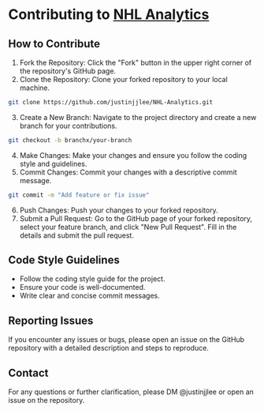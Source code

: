 # Contributing to [NHL Analytics](https://github.com/justinjjlee/NHL-Analytics/)

## How to Contribute
1. Fork the Repository: Click the "Fork" button in the upper right corner of the repository's GitHub page.
2. Clone the Repository: Clone your forked repository to your local machine.
```bash
git clone https://github.com/justinjjlee/NHL-Analytics.git
```
3. Create a New Branch: Navigate to the project directory and create a new branch for your contributions.
```bash
git checkout -b branchx/your-branch
```
4. Make Changes: Make your changes and ensure you follow the coding style and guidelines.
5. Commit Changes: Commit your changes with a descriptive commit message.
```bash
git commit -m "Add feature or fix issue"
```
6. Push Changes: Push your changes to your forked repository.
7. Submit a Pull Request: Go to the GitHub page of your forked repository, select your feature branch, and click "New Pull Request". Fill in the details and submit the pull request.

## Code Style Guidelines
* Follow the coding style guide for the project.
* Ensure your code is well-documented.
* Write clear and concise commit messages.
  
## Reporting Issues
If you encounter any issues or bugs, please open an issue on the GitHub repository with a detailed description and steps to reproduce.

## Contact
For any questions or further clarification, please DM @justinjjlee or open an issue on the repository.
